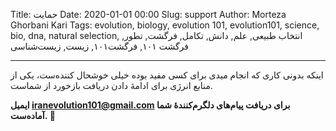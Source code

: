 Title: حمایت
Date: 2020-01-01 00:00
Slug: support
Author: Morteza Ghorbani Kari
Tags: evolution, biology, evolution 101, evolution101, science, bio, dna, natural selection, انتخاب طبیعی, علم, دانش, تکامل, فرگشت, تطور, فرگشت ۱۰۱, فرگشت۱۰۱, زیست, زیست‌شناسی

------
اینکه بدونی کاری که انجام میدی برای کسی مفید بوده خیلی خوشحال کننده‌ست، یکی از منابع انرژی برای ادامهٔ دادن دریافت بازخورد از شماست.

**ایمیل iranevolution101@gmail.com برای دریافت پیام‌های دلگرم‌کننده‌ٔ شما آماده‌ست. 🖖**